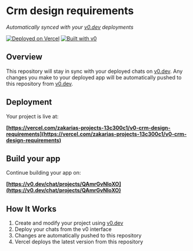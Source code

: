 # Crm design requirements

*Automatically synced with your [v0.dev](https://v0.dev) deployments*

[![Deployed on Vercel](https://img.shields.io/badge/Deployed%20on-Vercel-black?style=for-the-badge&logo=vercel)](https://vercel.com/zakarias-projects-13c300c1/v0-crm-design-requirements)
[![Built with v0](https://img.shields.io/badge/Built%20with-v0.dev-black?style=for-the-badge)](https://v0.dev/chat/projects/QAmrGvNloXO)

## Overview

This repository will stay in sync with your deployed chats on [v0.dev](https://v0.dev).
Any changes you make to your deployed app will be automatically pushed to this repository from [v0.dev](https://v0.dev).

## Deployment

Your project is live at:

**[https://vercel.com/zakarias-projects-13c300c1/v0-crm-design-requirements](https://vercel.com/zakarias-projects-13c300c1/v0-crm-design-requirements)**

## Build your app

Continue building your app on:

**[https://v0.dev/chat/projects/QAmrGvNloXO](https://v0.dev/chat/projects/QAmrGvNloXO)**

## How It Works

1. Create and modify your project using [v0.dev](https://v0.dev)
2. Deploy your chats from the v0 interface
3. Changes are automatically pushed to this repository
4. Vercel deploys the latest version from this repository